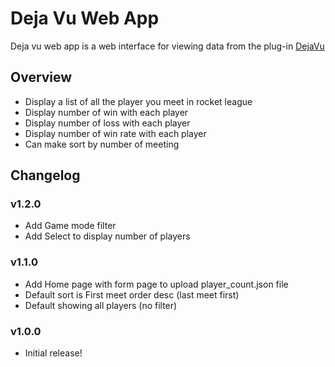 # Deja Vu Web App

Deja vu web app is a web interface for viewing data from the plug-in [DejaVu](https://bakkesplugins.com/plugins/view/55)

## Overview
- Display a list of all the player you meet in rocket league
- Display number of win with each player
- Display number of loss with each player
- Display number of win rate with each player
- Can make sort by number of meeting 

## Changelog

### v1.2.0
- Add Game mode filter
- Add Select to display number of players

### v1.1.0
- Add Home page with form page to upload player_count.json file
- Default sort is First meet order desc (last meet first)
- Default showing all players (no filter)

### v1.0.0
- Initial release!